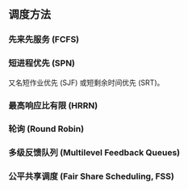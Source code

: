 ## 调度方法

### 先来先服务 (FCFS)

### 短进程优先 (SPN)

又名短作业优先 (SJF) 或短剩余时间优先 (SRT)。

### 最高响应比有限 (HRRN)

### 轮询 (Round Robin)

### 多级反馈队列 (Multilevel Feedback Queues)

### 公平共享调度 (Fair Share Scheduling, FSS)
